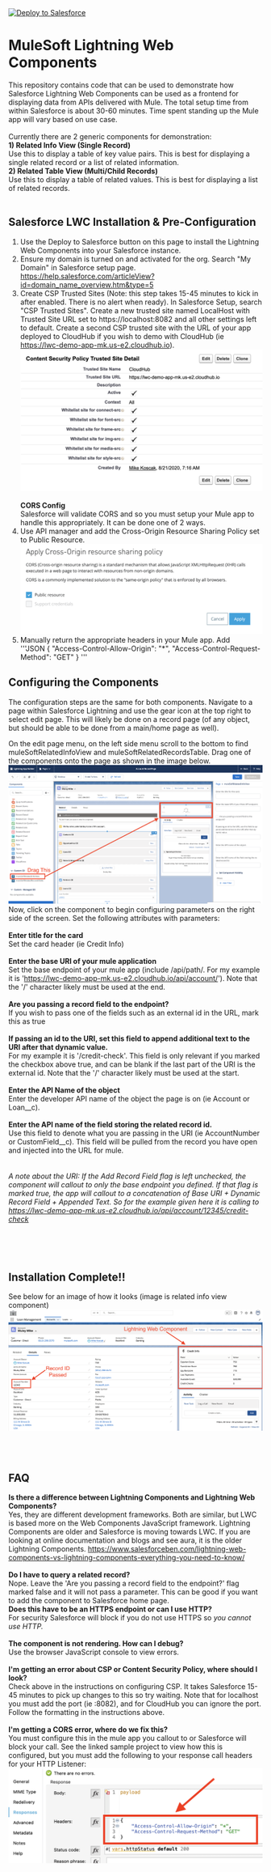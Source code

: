 <a href="https://githubsfdeploy.herokuapp.com">
  <img alt="Deploy to Salesforce"
       src="https://raw.githubusercontent.com/afawcett/githubsfdeploy/master/deploy.png">
</a>

# MuleSoft Lightning Web Components

This repository contains code that can be used to demonstrate how Salesforce Lightning Web Components can be used as a frontend for displaying data from APIs delivered with Mule.  The total setup time from within Salesforce is about 30-60 minutes.  Time spent standing up the Mule app will vary based on use case.<br/><br/>
Currently there are 2 generic components for demonstration:<br/>
**1) Related Info View (Single Record)**<br/>
Use this to display a table of key value pairs.  This is best for displaying a single related record or a list of related information.<br/>
**2) Related Table View (Multi/Child Records)**<br/>
Use this to display a table of related values.  This is best for displaying a list of related records.<br/>
<br/>

## Salesforce LWC Installation & Pre-Configuration
1) Use the Deploy to Salesforce button on this page to install the Lightning Web Components into your Salesforce instance.
2) Ensure my domain is turned on and activated for the org.  Search "My Domain" in Salesforce setup page.<br/>https://help.salesforce.com/articleView?id=domain_name_overview.htm&type=5
3) Create CSP Trusted Sites (Note: this step takes 15-45 minutes to kick in after enabled. There is no alert when ready).  In Salesforce Setup, search "CSP Trusted Sites".  Create a new trusted site named LocalHost with Trusted Site URL set to https://localhost:8082 and all other settings left to default.  Create a second CSP trusted site with the URL of your app deployed to CloudHub if you wish to demo with CloudHub (ie https://lwc-demo-app-mk.us-e2.cloudhub.io).
![](images/CloudHubCSP.png)
<br/><br/>
**CORS Config**<br/>
Salesforce will validate CORS and so you must setup your Mule app to handle this appropriately.  It can be done one of 2 ways.<br/>
1) Use API manager and add the Cross-Origin Resource Sharing Policy set to Public Resource. 
![](images/CORS_APIM.png)<br/>
2) Manually return the appropriate headers in your Mule app.  Add <br/>
'''JSON
{
	"Access-Control-Allow-Origin": "*",
	"Access-Control-Request-Method": "GET"
}
'''

## Configuring the Components
The configuration steps are the same for both components.  Navigate to a page within Salesforce Lightning and use the gear icon at the top right to select edit page.  This will likely be done on a record page (of any object, but should be able to be done from a main/home page as well).<br/>

On the edit page menu, on the left side menu scroll to the bottom to find muleSoftRelatedInfoView and muleSoftRelatedRecordsTable.  Drag one of the components onto the page as shown in the image below.<br/>
![](images/LWC_Config.png)
Now, click on the component to begin configuring parameters on the right side of the screen.  Set the following attributes with parameters:<br/><br/>
**Enter title for the card**<br/>
Set the card header (ie Credit Info)<br/><br/>
**Enter the base URI of your mule application**<br/>
Set the base endpoint of your mule app (include /api/path/.  For my example it is 'https://lwc-demo-app-mk.us-e2.cloudhub.io/api/account/'). Note that the '/' character likely must be used at the end.<br/><br/>
**Are you passing a record field to the endpoint?**<br/>
If you wish to pass one of the fields such as an external id in the URL, mark this as true<br/><br/>
**If passing an id to the URI, set this field to append additional text to the URI after that dynamic value.**<br/> 
For my example it is '/credit-check'.  This field is only relevant if you marked the checkbox above true, and can be blank if the last part of the URI is the external id.  Note that the '/' character likely must be used at the start.<br/><br/>
**Enter the API Name of the object**<br/>
Enter the developer API name of the object the page is on (ie Account or Loan__c).<br/><br/>
**Enter the API name of the field storing the related record id.**<br/>
Use this field to denote what you are passing in the URI (ie AccountNumber or CustomField__c). This field will be pulled from the record you have open and injected into the URL for mule.<br/>
<br/><br/>
*A note about the URI: If the Add Record Field flag is left unchecked, the component will callout to only the base endpoint you defined.  If that flag is marked true, the app will callout to a concatenation of Base URI + Dynamic Record Field + Appended Text.  So for the example given here it is calling to https://lwc-demo-app-mk.us-e2.cloudhub.io/api/account/12345/credit-check*

<br/><br/><br/>
## Installation Complete!!
See below for an image of how it looks (image is related info view component)
![](images/RelatedInfoComponent.png)

<br/><br/>
## FAQ
**Is there a difference between Lightning Components and Lightning Web Components?**<br/>
Yes, they are different development frameworks.  Both are similar, but LWC is based more on the Web Components JavaScript framework.  Lightning Components are older and Salesforce is moving towards LWC.  If you are looking at online documentation and blogs and see aura, it is the older Lightning Components.  https://www.salesforceben.com/lightning-web-components-vs-lightning-components-everything-you-need-to-know/<br/><br/>
**Do I have to query a related record?**<br/>
Nope.  Leave the 'Are you passing a record field to the endpoint?' flag marked false and it will not pass a parameter.  This can be good if you want to add the component to Salesforce home page.<br/>
**Does this have to be an HTTPS endpoint or can I use HTTP?**<br/>
For security Salesforce will block if you do not use HTTPS so *you cannot use HTTP.*<br/><br/>
**The component is not rendering.  How can I debug?**<br/>
Use the browser JavaScript console to view errors.<br/><br/>
**I'm getting an error about CSP or Content Security Policy, where should I look?**<br/>
Check above in the instructions on configuring CSP.  It takes Salesforce 15-45 minutes to pick up changes to this so try waiting.  Note that for localhost you must add the port (ie :8082), and for CloudHub you can ignore the port.  Follow the formatting in the instructions above.<br/><br/>
**I'm getting a CORS error, where do we fix this?**<br/>
You must configure this in the mule app you callout to or Salesforce will block your call.  See the linked sample project to view how this is configured, but you must add the following to your response call headers for your HTTP Listener:
![](images/CORS.png)




